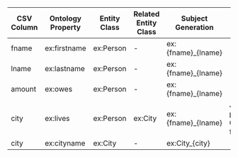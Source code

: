 | CSV Column | Ontology Property      | Entity Class | Related Entity Class | Subject Generation       | Join Condition                     | Datatype          | Language Annotations |
|------------|------------------------|--------------|----------------------|--------------------------|------------------------------------|-------------------|----------------------|
| fname      | ex:firstname           | ex:Person    | -                    | ex:{fname}_{lname}       | -                                  | xsd:string       | -                    |
| lname      | ex:lastname            | ex:Person    | -                    | ex:{fname}_{lname}       | -                                  | xsd:string       | -                    |
| amount     | ex:owes                | ex:Person    | -                    | ex:{fname}_{lname}       | -                                  | xsd:double       | -                    |
| city       | ex:lives               | ex:Person    | ex:City              | ex:{fname}_{lname}       | JOIN persons.csv ON fname+lname   | -                | -                    |
| city       | ex:cityname            | ex:City      | -                    | ex:City_{city}           | -                                  | xsd:langString   | @en                  |
